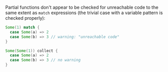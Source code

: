 Partial functions don't appear to be checked for unreachable code to the same extent as `match` expressions (the trivial case with a variable pattern is checked properly):

```scala
Some(1) match { 
  case Some(a) => 2
  case Some(b) => 3 // warning: "unreachable code"
}

Some(Some(1)) collect { 
  case Some(a) => 2
  case Some(b) => 3 // no warning
}
```
